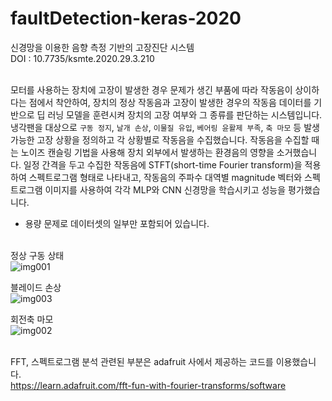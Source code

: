 # faultDetection-keras-2020

신경망을 이용한 음향 측정 기반의 고장진단 시스템<br>
DOI : 10.7735/ksmte.2020.29.3.210<br><br>


모터를 사용하는 장치에 고장이 발생한 경우 문제가 생긴 부품에 따라 작동음이 상이하다는 점에서 착안하여, 장치의 정상 작동음과 고장이 발생한 경우의 작동음 데이터를 기반으로 딥 러닝 모델을 훈련시켜 장치의 고장 여부와 그 종류를 판단하는 시스템입니다. 냉각팬을 대상으로 `구동 정지`, `날개 손상`, `이물질 유입`, `베어링 윤활제 부족`, `축 마모` 등 발생 가능한 고장 상황을 정의하고 각 상황별로 작동음을 수집했습니다. 작동음을 수집할 때는 노이즈 캔슬링 기법을 사용해 장치 외부에서 발생하는 환경음의 영향을 소거했습니다. 일정 간격을 두고 수집한 작동음에 STFT(short-time Fourier transform)을 적용하여 스펙트로그램 형태로 나타내고, 작동음의 주파수 대역별 magnitude 벡터와 스펙트로그램 이미지를 사용하여 각각 MLP와 CNN 신경망을 학습시키고 성능을 평가했습니다.<br>
* 용량 문제로 데이터셋의 일부만 포함되어 있습니다.<br><br>

정상 구동 상태<br>
![img001](https://user-images.githubusercontent.com/42488309/123293741-34ce4c80-d54f-11eb-8ffa-d5b6cc1d857c.png)

블레이드 손상<br>
![img003](https://user-images.githubusercontent.com/42488309/123293781-3c8df100-d54f-11eb-8e60-8f0c07617c73.png)

회전축 마모<br>
![img002](https://user-images.githubusercontent.com/42488309/123293825-44e62c00-d54f-11eb-9c33-5bc8433d0d10.png)
<br><br>


FFT, 스펙트로그램 분석 관련된 부분은 adafruit 사에서 제공하는 코드를 이용했습니다.<br>
https://learn.adafruit.com/fft-fun-with-fourier-transforms/software

<Br><br>



